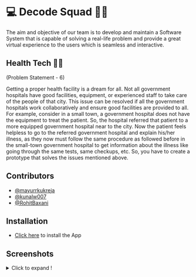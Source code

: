 # 💻 Decode Squad 🐱‍💻
The aim and objective of our team is to develop and maintain a Software System that is capable of solving a real-life problem and provide a great virtual experience to the users which is seamless and interactive.


## Health Tech 📱💉
(Problem Statement - 6)

Getting a proper health facility is a dream for all. Not all government hospitals have good facilities, equipment, or
experienced staff to take care of the people of that city. This issue can be resolved if all the government hospitals work 
collaboratively and ensure good facilities are provided to all. For example, consider in a small town, a government 
hospital does not have the equipment to treat the patient. So, the hospital referred that patient to a more equipped 
government hospital near to the city. Now the patient feels helpless to go to the referred government hospital and 
explain his/her illness, as they now must follow the same procedure as followed before in the small-town government 
hospital to get information about the illness like going through the same tests, same checkups, etc.
So, you have to create a prototype that solves the issues mentioned above.





## Contributors
- [@mayurrkukreja](https://www.github.com/mayurrkukreja)
- [@kunalw007](https://www.github.com/kunalw007)
- [@RohitBaxani](https://www.github.com/RohitBaxani)

## Installation
- [Click here](https://github.com/mayurrkukreja/Decode-Squad/releases/download/v1.0.2-alpha/app-release.apk) to install the App

## Screenshots
<details>
  <summary>Click to expand !</summary>
  
<img src = "https://github.com/RohitBaxani/Decode-Squad/blob/main/images/main%20page.png" width="250" height="500"/>
  <img src = "https://github.com/RohitBaxani/Decode-Squad/blob/main/images/Doctor%20Sign%20Up%20page.png" width="250" height="500"/>
  <img src = "https://github.com/RohitBaxani/Decode-Squad/blob/main/images/Patient%20Signup%20With%20Details.png" width="250" height="500"/>
  <img src = "https://github.com/RohitBaxani/Decode-Squad/blob/main/images/Add%20Patient%20Page.png" width="250" height="500"/>
  <img src = "https://github.com/RohitBaxani/Decode-Squad/blob/a0e26a44c98081b5f6e1bfd57b2e625a900195c1/images/addpatient_with_details.png?raw=true" width="250" height="500"/>
  <img src = "https://github.com/mayurrkukreja/Decode-Squad/blob/main/images/Screenshot_1644755410.png" width="250" height="500"/>
  <img src = "https://github.com/mayurrkukreja/Decode-Squad/blob/main/images/Screenshot_1644755448.png" width="250" height="500"/>
 

